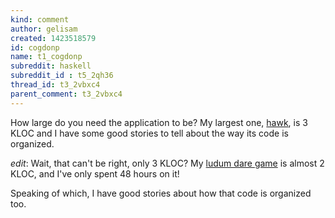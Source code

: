 ```yaml
---
kind: comment
author: gelisam
created: 1423518579
id: cogdonp
name: t1_cogdonp
subreddit: haskell
subreddit_id : t5_2qh36
thread_id: t3_2vbxc4
parent_comment: t3_2vbxc4
---
```


How large do you need the application to be? My largest one, [hawk](https://github.com/gelisam/hawk), is 3 KLOC and I have some good stories to tell about the way its code is organized.

*edit*:
Wait, that can't be right, only 3 KLOC? My [ludum dare game](http://github.com/gelisam/ludum-dare-31) is almost 2 KLOC, and I've only spent 48 hours on it!

Speaking of which, I have good stories about how that code is organized too.
